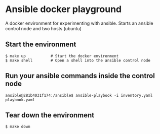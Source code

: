 # Ansible docker playground

A docker environment for experimenting with ansible. Starts an ansible control node and two hosts
(ubuntu)

## Start the environment

```shell
$ make up           # Start the docker environment
$ make shell        # Open a shell into the ansible control node
```

## Run your ansible commands inside the control node

```shell
ansible@281b4031f174:/ansible$ ansible-playbook -i inventory.yaml playbook.yaml
```

## Tear down the environment

```shell
$ make down
```
